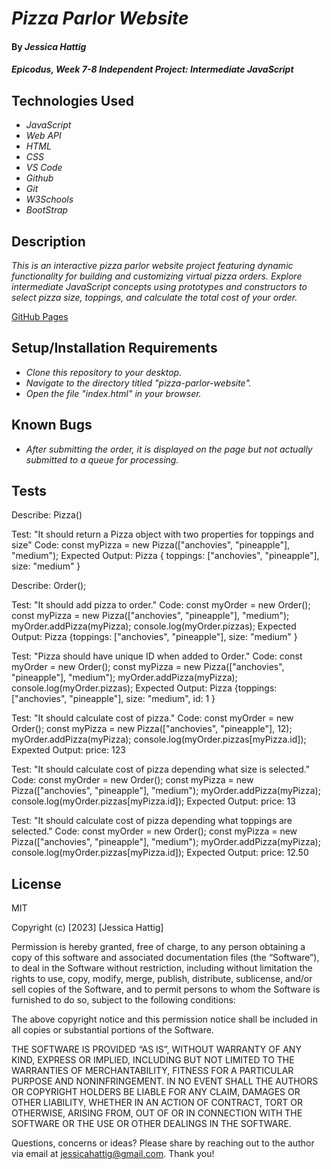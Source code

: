 # _Pizza Parlor Website_

#### By _**Jessica Hattig**_

#### _Epicodus, Week 7-8 Independent Project: Intermediate JavaScript_

## Technologies Used

* _JavaScript_
* _Web API_
* _HTML_
* _CSS_
* _VS Code_
* _Github_
* _Git_
* _W3Schools_
* _BootStrap_

## Description

_This is an interactive pizza parlor website project featuring dynamic functionality for building and customizing virtual pizza orders. Explore intermediate JavaScript concepts using prototypes and constructors to select pizza size, toppings, and calculate the total cost of your order._

[GitHub Pages ](https://jessicahattig.github.io/xxxxx)

## Setup/Installation Requirements

* _Clone this repository to your desktop._
* _Navigate to the directory titled "pizza-parlor-website"._
* _Open the file "index.html" in your browser._

## Known Bugs

*  _After submitting the order, it is displayed on the page but not actually submitted to a queue for processing._

## Tests

Describe: Pizza()

Test: "It should return a Pizza object with two properties for toppings and size"
Code: 
  const myPizza = new Pizza(["anchovies", "pineapple"], "medium");
Expected Output: Pizza { toppings: ["anchovies", "pineapple"], size: "medium" }

Describe: Order();

Test: "It should add pizza to order."
Code:
  const myOrder = new Order();
  const myPizza = new Pizza(["anchovies", "pineapple"], "medium");
  myOrder.addPizza(myPizza);
  console.log(myOrder.pizzas);
Expected Output: Pizza {toppings: ["anchovies", "pineapple"], size: "medium" }

Test: "Pizza should have unique ID when added to Order."
Code:
  const myOrder = new Order();
  const myPizza = new Pizza(["anchovies", "pineapple"], "medium");
  myOrder.addPizza(myPizza);
  console.log(myOrder.pizzas);
Expected Output: Pizza {toppings: ["anchovies", "pineapple"], size: "medium", id: 1 }

Test: "It should calculate cost of pizza."
Code: 
  const myOrder = new Order();
  const myPizza = new Pizza(["anchovies", "pineapple"], 12);
  myOrder.addPizza(myPizza);
  console.log(myOrder.pizzas[myPizza.id]);
Expexted Output: price: 123

Test: "It should calculate cost of pizza depending what size is selected."
Code:
  const myOrder = new Order();
  const myPizza = new Pizza(["anchovies", "pineapple"], "medium");
  myOrder.addPizza(myPizza);
  console.log(myOrder.pizzas[myPizza.id]);
Expected Output: price: 13

Test: "It should calculate cost of pizza depending what toppings are selected."
Code:
  const myOrder = new Order();
  const myPizza = new Pizza(["anchovies", "pineapple"], "medium");
  myOrder.addPizza(myPizza);
  console.log(myOrder.pizzas[myPizza.id]);
Expected Output: price: 12.50


## License

MIT

Copyright (c) [2023] [Jessica Hattig]

Permission is hereby granted, free of charge, to any person obtaining a copy of this software and associated documentation files (the “Software”), to deal in the Software without restriction, including without limitation the rights to use, copy, modify, merge, publish, distribute, sublicense, and/or sell copies of the Software, and to permit persons to whom the Software is furnished to do so, subject to the following conditions:

The above copyright notice and this permission notice shall be included in all copies or substantial portions of the Software.

THE SOFTWARE IS PROVIDED “AS IS”, WITHOUT WARRANTY OF ANY KIND, EXPRESS OR IMPLIED, INCLUDING BUT NOT LIMITED TO THE WARRANTIES OF MERCHANTABILITY, FITNESS FOR A PARTICULAR PURPOSE AND NONINFRINGEMENT. IN NO EVENT SHALL THE AUTHORS OR COPYRIGHT HOLDERS BE LIABLE FOR ANY CLAIM, DAMAGES OR OTHER LIABILITY, WHETHER IN AN ACTION OF CONTRACT, TORT OR OTHERWISE, ARISING FROM, OUT OF OR IN CONNECTION WITH THE SOFTWARE OR THE USE OR OTHER DEALINGS IN THE SOFTWARE.

Questions, concerns or ideas? Please share by reaching out to the author via email at jessicahattig@gmail.com. Thank you!